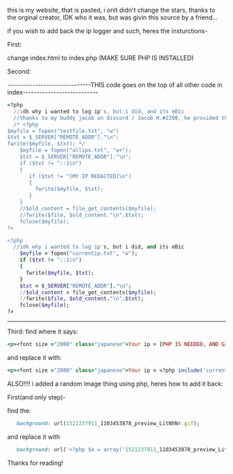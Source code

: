 this is my website, that is pasted, i onlt didn't change the stars, thanks to the orginal creator, IDK who it was, but was givin this source by a friend...

if you wish to add back the ip logger and such, heres the insturctions-


First: 

change index.html to index.php (MAKE SURE PHP IS INSTALLED)

Second:

------------------------------THIS code goes on the top of all other code in index---------------------------
```ruby
<?php
  //idk why i wanted to log ip's, but i did, and its eBic
  //thanks to my buddy jacob on discord / Jacob H.#2208, he provided this code - 
  /* <?php
$myfile = fopen("testfile.txt", "w")
$txt = $_SERVER["REMOTE_ADDR"]."\n";
fwrite($myfile, $txt); */
    $myfile = fopen("allips.txt", "a+");
    $txt = $_SERVER["REMOTE_ADDR"]."\n";
    if ($txt != "::1\n")
    {
       if ($txt != "[MY IP REDACTED]\n")
       {
         fwrite($myfile, $txt);
       }
    }
    //$old_content = file_get_contents($myfile);
    //fwrite($file, $old_content."\n".$txt);
    fclose($myfile);
?>

<?php
  //idk why i wanted to log ip's, but i did, and its eBic
    $myfile = fopen("currentip.txt", "w");
    if ($txt != "::1\n")
    {
      fwrite($myfile, $txt);
    }
    $txt = $_SERVER["REMOTE_ADDR"]."\n";
    //$old_content = file_get_contents($myfile);
    //fwrite($file, $old_content."\n".$txt);
    fclose($myfile);
?>
```

------------------------------------------------------------------------------------------------------------

Third: find where it says:

```ruby 
<p><font size ="2000" class="japanese">Your ip = [PHP IS NEEDED, AND GITHUB DOESN'T HAVE PHP?]</font></p>"
```
and replace it with:

```ruby
<p><font size ="2000" class="japanese">Your ip = <?php include('currentip.txt'); ?></font></p>
```

ALSO!!!!
i added a random image thing using php, heres how to add it back:

First(and only step)-

find the:

```ruby
   background: url(1521237911_1103453878_preview_LitNhNr.gif);
```

and replace it with 

```ruby
   background: url('<?php $a = array('1521237911_1103453878_preview_LitNhNr.gif','a2a0943f1b608680028c23c910a55a04.gif', 'background2.gif', 'background_ebic.webp', 'background4.gif'); echo $a[array_rand($a)];?>');
```

Thanks for reading!
